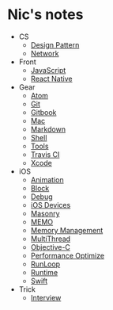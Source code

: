 # Nic's notes

* CS
    * [Design Pattern](/CS/Design-Pattern.md)
    * [Network](/CS/Network.md)
* Front
    * [JavaScript](/Front/JavaScript.md)
    * [React Native](/Front/React-Native.md)
* Gear
    * [Atom](/Gear/Atom.md)
    * [Git](/Gear/Git.md)
    * [Gitbook](/Gear/Gitbook.md)
    * [Mac](/Gear/Mac.md)
    * [Markdown](/Gear/Markdown.md)
    * [Shell](/Gear/Shell.md)
    * [Tools](/Gear/Tools.md)
    * [Travis CI](/Gear/Travis-CI.md)
    * [Xcode](/Gear/Xcode.md)
* iOS
    * [Animation](/iOS/Animation.md)
    * [Block](/iOS/Block.md)
    * [Debug](/iOS/Debug.md)
    * [iOS Devices](/iOS/iOS-Devices.md)
    * [Masonry](/iOS/Masonry.md)
    * [MEMO](/iOS/MEMO.md)
    * [Memory Management](/iOS/Memory-Management.md)
    * [MultiThread](/iOS/MultiThread.md)
    * [Objective-C](/iOS/Objective-C.md)
    * [Performance Optimize](/iOS/Performance.md)
    * [RunLoop](/iOS/RunLoop.md)
    * [Runtime](/iOS/Runtime.md)
    * [Swift](/iOS/Swift.md)
* Trick
    * [Interview](/Trick/Interview.md)
